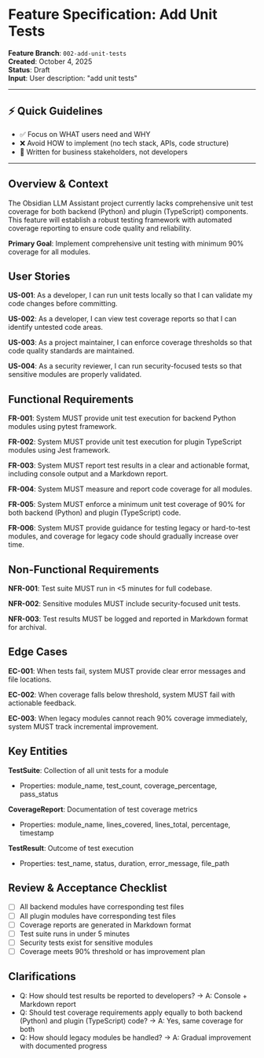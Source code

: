 # Feature Specification: Add Unit Tests

**Feature Branch**: `002-add-unit-tests`  
**Created**: October 4, 2025  
**Status**: Draft  
**Input**: User description: "add unit tests"

---

## ⚡ Quick Guidelines
- ✅ Focus on WHAT users need and WHY
- ❌ Avoid HOW to implement (no tech stack, APIs, code structure)
- 👥 Written for business stakeholders, not developers

---

## Overview & Context

The Obsidian LLM Assistant project currently lacks comprehensive unit test coverage for both backend (Python) and plugin (TypeScript) components. This feature will establish a robust testing framework with automated coverage reporting to ensure code quality and reliability.

**Primary Goal**: Implement comprehensive unit testing with minimum 90% coverage for all modules.

## User Stories

**US-001**: As a developer, I can run unit tests locally so that I can validate my code changes before committing.

**US-002**: As a developer, I can view test coverage reports so that I can identify untested code areas.

**US-003**: As a project maintainer, I can enforce coverage thresholds so that code quality standards are maintained.

**US-004**: As a security reviewer, I can run security-focused tests so that sensitive modules are properly validated.

## Functional Requirements

**FR-001**: System MUST provide unit test execution for backend Python modules using pytest framework.

**FR-002**: System MUST provide unit test execution for plugin TypeScript modules using Jest framework.

**FR-003**: System MUST report test results in a clear and actionable format, including console output and a Markdown report.

**FR-004**: System MUST measure and report code coverage for all modules.

**FR-005**: System MUST enforce a minimum unit test coverage of 90% for both backend (Python) and plugin (TypeScript) code.

**FR-006**: System MUST provide guidance for testing legacy or hard-to-test modules, and coverage for legacy code should gradually increase over time.

## Non-Functional Requirements

**NFR-001**: Test suite MUST run in <5 minutes for full codebase.

**NFR-002**: Sensitive modules MUST include security-focused unit tests.

**NFR-003**: Test results MUST be logged and reported in Markdown format for archival.

## Edge Cases

**EC-001**: When tests fail, system MUST provide clear error messages and file locations.

**EC-002**: When coverage falls below threshold, system MUST fail with actionable feedback.

**EC-003**: When legacy modules cannot reach 90% coverage immediately, system MUST track incremental improvement.

## Key Entities

**TestSuite**: Collection of all unit tests for a module
- Properties: module_name, test_count, coverage_percentage, pass_status

**CoverageReport**: Documentation of test coverage metrics
- Properties: module_name, lines_covered, lines_total, percentage, timestamp

**TestResult**: Outcome of test execution
- Properties: test_name, status, duration, error_message, file_path

## Review & Acceptance Checklist

- [ ] All backend modules have corresponding test files
- [ ] All plugin modules have corresponding test files
- [ ] Coverage reports are generated in Markdown format
- [ ] Test suite runs in under 5 minutes
- [ ] Security tests exist for sensitive modules
- [ ] Coverage meets 90% threshold or has improvement plan

## Clarifications

- Q: How should test results be reported to developers? → A: Console + Markdown report
- Q: Should test coverage requirements apply equally to both backend (Python) and plugin (TypeScript) code? → A: Yes, same coverage for both
- Q: How should legacy modules be handled? → A: Gradual improvement with documented progress